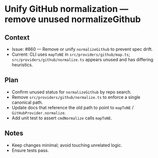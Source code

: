 # Unify GitHub normalization — remove unused normalizeGithub

## Context

- Issue: #860 — Remove or unify `normalizeGithub` to prevent spec drift.
- Current: CLI uses `mapToNE` in `src/providers/github/map.ts`; `src/providers/github/normalize.ts` appears unused and has differing heuristics.

## Plan

- Confirm unused status for `normalizeGithub` by repo search.
- Remove `src/providers/github/normalize.ts` to enforce a single canonical path.
- Update docs that reference the old path to point to `mapToNE` / `GitHubProvider.normalize`.
- Add unit test to assert `cmdNormalize` calls `mapToNE`.

## Notes

- Keep changes minimal; avoid touching unrelated logic.
- Ensure tests pass.
